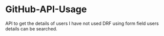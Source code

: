 # GitHub-API-Usage
API to get the details of users
I have not used DRF
using form field users details can be searched.
